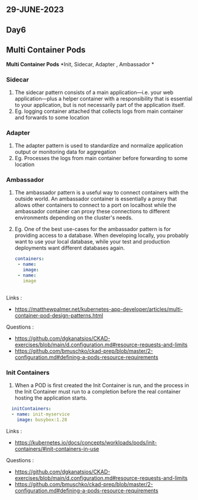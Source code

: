 ## 29-JUNE-2023

## Day6

## Multi Container Pods

**Multi Container Pods** *Init, Sidecar, Adapter , Ambassador *

### Sidecar
1. The sidecar pattern consists of a main application—i.e. your web application—plus a helper container with a responsibility that is essential to your application, but is not necessarily part of the application itself.
2. Eg. logging container attached that collects logs from main container and forwards to some location
### Adapter 
1. The adapter pattern is used to standardize and normalize application output or monitoring data for aggregation
2. Eg. Processes the logs from main container before forwarding to some location
### Ambassador 
1. The ambassador pattern is a useful way to connect containers with the outside world. An ambassador container is essentially a proxy that allows other containers to connect to a port on localhost while the ambassador container can proxy these connections to different environments depending on the cluster's needs.
2. Eg. One of the best use-cases for the ambassador pattern is for providing access to a database. When developing locally, you probably want to use your local database, while your test and production deployments want different databases again.

   ```yaml
   containers:
    - name: 
      image:
    - name:
      image 
                  

Links :
- https://matthewpalmer.net/kubernetes-app-developer/articles/multi-container-pod-design-patterns.html


Questions :

- https://github.com/dgkanatsios/CKAD-exercises/blob/main/d.configuration.md#resource-requests-and-limits
- https://github.com/bmuschko/ckad-prep/blob/master/2-configuration.md#defining-a-pods-resource-requirements


### Init Containers
1. When a POD is first created the Init Container is run, and the process in the Init Container must run to a completion before the real container hosting the application starts.           

```yaml
  initContainers:
  - name: init-myservice
    image: busybox:1.28
```
 Links :
- https://kubernetes.io/docs/concepts/workloads/pods/init-containers/#init-containers-in-use


Questions :

- https://github.com/dgkanatsios/CKAD-exercises/blob/main/d.configuration.md#resource-requests-and-limits
- https://github.com/bmuschko/ckad-prep/blob/master/2-configuration.md#defining-a-pods-resource-requirements
